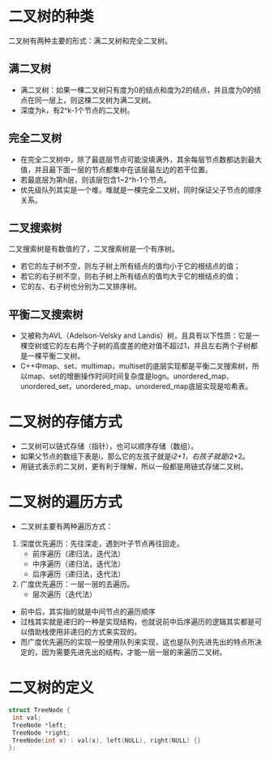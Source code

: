 # ⼆叉树的种类 
⼆叉树有两种主要的形式：满⼆叉树和完全⼆叉树。
## 满⼆叉树
- 满⼆叉树：如果⼀棵⼆叉树只有度为0的结点和度为2的结点，并且度为0的结点在同⼀层上，则这棵⼆叉树为满⼆叉树。
- 深度为k，有2^k-1个节点的⼆叉树。
## 完全⼆叉树
- 在完全⼆叉树中，除了最底层节点可能没填满外，其余每层节点数都达到最⼤值，并且最下⾯⼀层的节点都集中在该层最左边的若⼲位置。
- 若最底层为第h层，则该层包含1~2^h-1个节点。
- 优先级队列其实是⼀个堆，堆就是⼀棵完全⼆叉树，同时保证⽗⼦节点的顺序关系。
## ⼆叉搜索树
⼆叉搜索树是有数值的了，⼆叉搜索树是⼀个有序树。
- 若它的左⼦树不空，则左⼦树上所有结点的值均⼩于它的根结点的值；
- 若它的右⼦树不空，则右⼦树上所有结点的值均⼤于它的根结点的值；
- 它的左、右⼦树也分别为⼆叉排序树。
## 平衡⼆叉搜索树
- ⼜被称为AVL（Adelson-Velsky and Landis）树，且具有以下性质：它是⼀棵空树或它的左右两个⼦树的⾼度差的绝对值不超过1，并且左右两个⼦树都是⼀棵平衡⼆叉树。
- C++中map、set、multimap，multiset的底层实现都是平衡⼆叉搜索树，所以map、set的增删操作时间时间复杂度是logn。unordered_map、unordered_set，unordered_map、unordered_map底层实现是哈希表。
  
# ⼆叉树的存储⽅式
- ⼆叉树可以链式存储（指针），也可以顺序存储（数组）。
- 如果⽗节点的数组下表是i，那么它的左孩⼦就是i*2+1，右孩⼦就是i*2+2。
- ⽤链式表示的⼆叉树，更有利于理解，所以⼀般都是⽤链式存储⼆叉树。

# ⼆叉树的遍历⽅式
- ⼆叉树主要有两种遍历⽅式：
1. 深度优先遍历：先往深⾛，遇到叶⼦节点再往回⾛。
   - 前序遍历（递归法，迭代法）
   - 中序遍历（递归法，迭代法）
   - 后序遍历（递归法，迭代法）
2. ⼴度优先遍历：⼀层⼀层的去遍历。
   - 层次遍历（迭代法）

- 前中后，其实指的就是中间节点的遍历顺序
- 过栈其实就是递归的⼀种是实现结构，也就说前中后序遍历的逻辑其实都是可以借助栈使⽤⾮递归的⽅式来实现的。
- ⽽⼴度优先遍历的实现⼀般使⽤队列来实现，这也是队列先进先出的特点所决定的，因为需要先进先出的结构，才能⼀层⼀层的来遍历⼆叉树。

# ⼆叉树的定义
```c++
struct TreeNode {
 int val;
 TreeNode *left;
 TreeNode *right;
 TreeNode(int x) : val(x), left(NULL), right(NULL) {}
};
```
